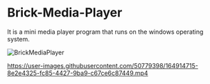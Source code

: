 # Brick-Media-Player
It is a mini media player program that runs on the windows operating system.


![BrickMediaPlayer](https://user-images.githubusercontent.com/50779398/164914384-afda027c-ee6c-4e8a-9348-2da7222c0793.png)





https://user-images.githubusercontent.com/50779398/164914715-8e2e4325-fc85-4427-9ba9-c67ce6c87449.mp4





